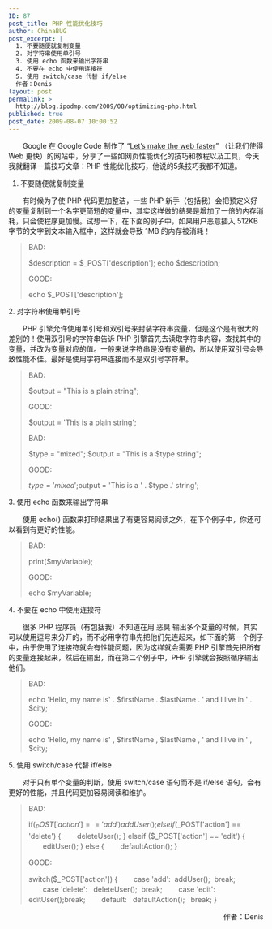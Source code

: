 ```yaml
---
ID: 87
post_title: PHP 性能优化技巧
author: ChinaBUG
post_excerpt: |
  1. 不要随便就复制变量
  2. 对字符串使用单引号
  3. 使用 echo 函数来输出字符串
  4. 不要在 echo 中使用连接符
  5. 使用 switch/case 代替 if/else
  作者：Denis
layout: post
permalink: >
  http://blog.ipodmp.com/2009/08/optimizing-php.html
published: true
post_date: 2009-08-07 10:00:52
---
```

　　Google 在 Google Code 制作了 “<a href="http://code.google.com/speed/" target="_blank">Let’s make the web faster</a>” （让我们使得 Web 更快）的网站中，分享了一些如网页性能优化的技巧和教程以及工具，今天我就翻译一篇技巧文章：PHP 性能优化技巧，他说的5条技巧我都不知道。

1. 不要随便就复制变量

　　有时候为了使 PHP 代码更加整洁，一些 PHP 新手（包括我）会把预定义好的变量复制到一个名字更简短的变量中，其实这样做的结果是增加了一倍的内存消耗，只会使程序更加慢。试想一下，在下面的例子中，如果用户恶意插入 512KB 字节的文字到文本输入框中，这样就会导致 1MB 的内存被消耗！
<blockquote>BAD:

$description = $_POST['description'];
echo $description;

GOOD:

echo $_POST['description'];</blockquote>
2. 对字符串使用单引号

　　PHP 引擎允许使用单引号和双引号来封装字符串变量，但是这个是有很大的差别的！使用双引号的字符串告诉 PHP 引擎首先去读取字符串内容，查找其中的变量，并改为变量对应的值。一般来说字符串是没有变量的，所以使用双引号会导致性能不佳。最好是使用字符串连接而不是双引号字符串。
<blockquote>BAD:

$output = "This is a plain string";

GOOD:

$output = 'This is a plain string';

BAD:

$type = "mixed";
$output = "This is a $type string";

GOOD:

$type = 'mixed';$output = 'This is a ' . $type .' string';</blockquote>
3. 使用 echo 函数来输出字符串

　　使用 echo() 函数来打印结果出了有更容易阅读之外，在下个例子中，你还可以看到有更好的性能。
<blockquote>BAD:

print($myVariable);

GOOD:

echo $myVariable;</blockquote>
4. 不要在 echo 中使用连接符

　　很多 PHP 程序员（有包括我）不知道在用 恶臭 输出多个变量的时候，其实可以使用逗号来分开的，而不必用字符串先把他们先连起来，如下面的第一个例子中，由于使用了连接符就会有性能问题，因为这样就会需要 PHP 引擎首先把所有的变量连接起来，然后在输出，而在第二个例子中，PHP 引擎就会按照循序输出他们。
<blockquote>BAD:

echo 'Hello, my name is' . $firstName . $lastName . ' and I live in ' . $city;

GOOD:

echo 'Hello, my name is' , $firstName , $lastName , ' and I live in ' , $city;</blockquote>
5. 使用 switch/case 代替 if/else

　　对于只有单个变量的判断，使用 switch/case 语句而不是 if/else 语句，会有更好的性能，并且代码更加容易阅读和维护。
<blockquote>BAD:

if($_POST['action'] == 'add') {
　　addUser();
} elseif ($_POST['action'] == 'delete') {
　　deleteUser();
} elseif ($_POST['action'] == 'edit') {
　　editUser();
} else {
　　defaultAction();
}

GOOD:

switch($_POST['action']) {
　　case 'add':  addUser();  break;
　　case 'delete':   deleteUser();  break;
　　case 'edit':   editUser();break;
　　default:   defaultAction();   break;
}</blockquote>
<p style="text-align: right;">作者：Denis</p>